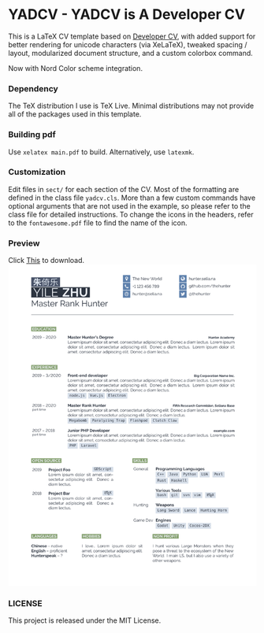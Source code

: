 # YADCV - YADCV is A Developer CV

This is a LaTeX CV template based on [Developer CV](https://www.latextemplates.com/template/developer-cv), with added support for better rendering for unicode characters (via XeLaTeX), tweaked spacing / layout, modularized document structure, and a custom colorbox command.
 
Now with Nord Color scheme integration.

### Dependency
The TeX distribution I use is TeX Live. Minimal distributions may not provide all of the packages used in this template.

### Building pdf
Use `xelatex main.pdf` to build. Alternatively, use `latexmk`.

### Customization
Edit files in `sect/` for each section of the CV. Most of the formatting are defined in the class file `yadcv.cls`. More than a few custom commands have optional arguments that are not used in the example, so please refer to the class file for detailed instructions.
To change the icons in the headers, refer to the `fontawesome.pdf` file to find the name of the icon.

### Preview
Click [This](https://raw.githubusercontent.com/ElliotZ/YADCV/master/main.pdf) to download.
[![Résumé](https://raw.githubusercontent.com/ElliotZ/YADCV/master/main-1.png)](https://raw.githubusercontent.com/ElliotZ/YADCV/master/main.pdf)

### LICENSE
This project is released under the MIT License.

